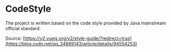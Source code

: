 # CodeStyle

The project is written based on the code style provided by Java mainstream official standard.

Source: [https://v2.vuejs.org/v2/style-guide/?redirect=true](https://blog.csdn.net/qq_34869143/article/details/94554253)
